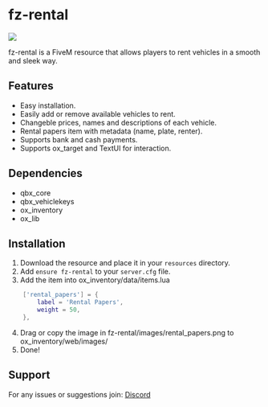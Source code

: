 # fz-rental

![](https://img.shields.io/badge/FzStudio-Discord?logo=discord&logoColor=%23FFFFFF&labelColor=%235865F2&color=%23333333&link=https%3A%2F%2Fdiscord.gg%2Fyk5ean6rte)

fz-rental is a FiveM resource that allows players to rent vehicles in a smooth and sleek way.

## Features
- Easy installation.
- Easily add or remove available vehicles to rent.
- Changeble prices, names and descriptions of each vehicle.
- Rental papers item with metadata (name, plate, renter).
- Supports bank and cash payments.
- Supports ox_target and TextUI for interaction.

## Dependencies
- qbx_core
- qbx_vehiclekeys
- ox_inventory
- ox_lib

## Installation
1. Download the resource and place it in your `resources` directory.
2. Add `ensure fz-rental` to your `server.cfg` file.
3. Add the item into ox_inventory/data/items.lua

```lua
    ['rental_papers'] = {
        label = 'Rental Papers',
        weight = 50,
    },
```

4. Drag or copy the image in fz-rental/images/rental_papers.png to ox_inventory/web/images/
5. Done!

## Support
For any issues or suggestions join: [Discord](#fz-rental)